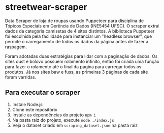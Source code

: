# streetwear-scraper
Data Scraper de loja de roupas usando Puppeteer para disciplina de Tópicos Especiais em Gerência de Dados (INE5454 UFSC). O scraper extrai dados da categoria camisetas de 4 sites distintos. A biblioteca Puppeteer foi escolhida pela facilidade para instanciar um "headless browser", que permite o carregamento de todos os dados da página antes de fazer a raspagem. 

Foram adotadas duas estratégias para lidar com a paginação de dados. Os sites dust e bolovo possuem rolamento infinito, então foi criada uma função para fazer o rolamento até o final da página para carregar todos os produtos. Já nos sites baw e fuss, as primeiras 3 páginas de cada site foram varridas.

## Para executar o scraper
1. Instale Node.js
2. Clone este repositório
3. Instale as dependências do projeto ```npm i```
4. Na pasta raiz do projeto, execute ```node ./index.js```
5. Veja o dataset criado em ```scraping_dataset.json``` na pasta raiz
